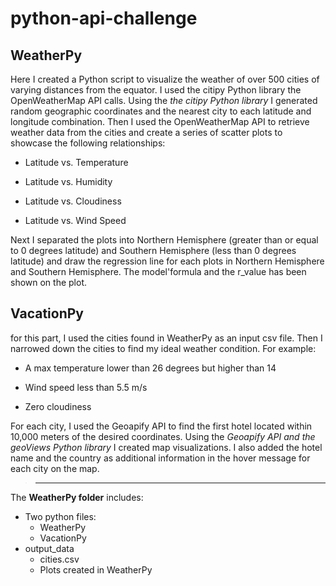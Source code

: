 # python-api-challenge

## WeatherPy
Here I created a Python script to visualize the weather of over 500 cities of varying distances from the equator. I used the citipy Python library the OpenWeatherMap API calls. Using the *the citipy Python library* I generated random geographic coordinates and the nearest city to each latitude and longitude combination. Then I used the OpenWeatherMap API to retrieve weather data from the cities and  create a series of scatter plots to showcase the following relationships:

- Latitude vs. Temperature

- Latitude vs. Humidity

- Latitude vs. Cloudiness

- Latitude vs. Wind Speed

Next I separated the plots into Northern Hemisphere (greater than or equal to 0 degrees latitude) and Southern Hemisphere (less than 0 degrees latitude) and draw the regression line for each plots in Northern Hemisphere and Southern Hemisphere. The model'formula and the r_value has been shown on the plot. 


## VacationPy
for this part, I used the cities found in WeatherPy as an input csv file. Then I narrowed down the cities to find my ideal weather condition. For example:

- A max temperature lower than 26 degrees but higher than 14

- Wind speed less than 5.5 m/s

- Zero cloudiness  

For each city, I used the Geoapify API to find the first hotel located within 10,000 meters of the desired coordinates.
Using the *Geoapify API and the geoViews Python library* I created map visualizations. I also added the hotel name and the country 
as additional information in the hover message for each city on the map.

> --------------------------
The **WeatherPy folder** includes:
- Two python files:
  - WeatherPy
  - VacationPy
- output_data
  - cities.csv
  - Plots created in WeatherPy



 
